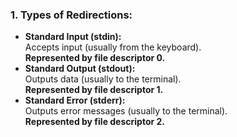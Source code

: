 ### 1. Types of Redirections:
  * **Standard Input (stdin):**\
    Accepts input (usually from the keyboard).\
    **Represented by file descriptor 0.**
  * **Standard Output (stdout):**\
    Outputs data (usually to the terminal).\
    **Represented by file descriptor 1.**
  * **Standard Error (stderr):**\
    Outputs error messages (usually to the terminal).\
    **Represented by file descriptor 2.**
